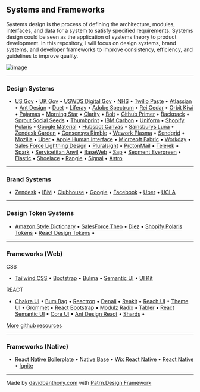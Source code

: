 ## Systems and Frameworks

Systems design is the process of defining the architecture, modules, interfaces, and data for a system to satisfy specified requirements. Systems design could be seen as the application of systems theory to product development. In this repository, I will focus on design systems, brand systems, and developer frameworks to improve consistency, efficiency, and guidelines to improve quality.

![image](https://d33wubrfki0l68.cloudfront.net/2f840b6e10e564b5d896d9c67a19c3a34cba635e/61d5e/assets/images/index/ds-patrn-ocean.png)

---

### Design Systems
- [US Gov](https://designsystem.digital.gov/) •
[UK Gov](https://design-system.service.gov.uk/) •
[USWDS Digital Gov](https://designsystem.digital.gov/) •
[NHS](https://service-manual.nhs.uk/) •
[Twilio Paste](https://paste.twilio.design/) •
[Atlassian](https://atlassian.design/) •
[Ant Design](https://ant.design/) •
[Duet](https://www.duetds.com/) •
[Liferay](https://liferay.design/lexicon/) •
[Adobe Spectrum](https://spectrum.adobe.com/) •
[Rei Cedar](https://rei.github.io/rei-cedar-docs/) •
[Orbit Kiwi](https://orbit.kiwi/) •
[Pajamas](https://design.gitlab.com/) •
[Morning Star](https://designsystem.morningstar.com/) •
[Clarity](https://clarity.design/) •
[Bolt](https://boltdesignsystem.com/) •
[Github Primer](https://primer.style/) •
[Backpack](https://backpack.github.io/) •
[Sprout Social Seeds](https://sproutsocial.com/seeds) •
[Thumbprint](https://thumbprint.design/) •
[IBM Carbon](https://www.carbondesignsystem.com/) •
[Uniform](http://uniform.hudl.com/) •
[Shopify Polaris](http://polaris.shopify.com/) •
[Google Material](http://material.io/design/) •
[Hubspot Canvas](https://canvas.hubspot.com/) •
[Sainsburys Luna](https://luna.sainsburys.co.uk/library) •
[Zendesk Garden](https://garden.zendesk.com/) •
[Consensys Rimble](https://rimble.consensys.design/) •
[Wework Plasma](http://plasma.guide/) •
[Sendgrid](http://styleguide.sendgrid.com/index.html) •
[Mozilla](https://protocol.mozilla.org/) •
[Uber](https://brand.uber.com/) •
[Apple Human Interface](https://developer.apple.com/design/human-interface-guidelines/ios/overview/themes/) •
[Microsoft Fabric](https://developer.microsoft.com/en-us/fabric#/) •
[Workday](https://design.workday.com/) •
[Sales Force Lightning Design](https://www.lightningdesignsystem.com/) •
[Pluralsight](https://design-system.pluralsight.com/) •
[ProtonMail](https://design-system-beta.netlify.com/) •
[Telerek](https://www.telerik.com/kendo-react-ui/) •
[Spark](https://sparkdesignsystem.com/) •
[Servicetitan Anvil](https://anvil.servicetitan.com/#/) •
[BaseWeb](https://baseweb.design/) •
[Sap](https://sap.github.io/fundamental/getting-started.html) •
[Segment Evergreen](https://evergreen.segment.com/) •
[Elastic](https://elastic.github.io/eui/#/) •
[Shoelace](https://shoelace.style/) •
[Rangle](https://rangle.io/radius/) •
[Signal](http://signal.agworld.com/) •
[Astro](https://www.astrouxds.com/)

---

### Brand Systems
- [Zendesk](https://t.co/x4DQi2OipC?amp=1) •
[IBM](https://www.ibm.com/design/language/) •
[Clubhouse](https://t.co/haeJfIxc5L?amp=1) •
[Google](https://t.co/eugyRPHCMB?amp=1) •
[Facebook](https://t.co/0BQWjTb3PY?amp=1) •
[Uber](https://t.co/udy1VXjhxD?amp=1) •
[UCLA](https://brand.ucla.edu/application/print)

---

### Design Token Systems
- [Amazon Style Dictionary](https://amzn.github.io/style-dictionary/#/) •
[SalesForce Theo](https://github.com/salesforce-ux/theo) •
[Diez](https://diez.org/) •
[Shopify Polaris Tokens](https://shopify.github.io/polaris-tokens/) •
[React Design Tokens](https://react-design-tokens.netlify.app/) •

---

### Frameworks (Web)

CSS
- [Tailwind CSS](https://tailwindcss.com/) •
[Bootstrap](https://getbootstrap.com/) •
[Bulma](https://bulma.io/) •
[Semantic UI](https://semantic-ui.com/) •
[UI Kit](https://getuikit.com/)

REACT
- [Chakra UI](https://chakra-ui.com/) •
[Bum Bag](https://bumbag.style/) •
[Reactron](https://github.com/siddharthkp/reactron) •
[Denali](https://denali.design/) •
[Reakit](https://github.com/reakit/reakit) •
[Reach UI](https://reach.tech/) •
[Theme UI](https://theme-ui.com/) •
[Grommet](https://v2.grommet.io/) •
[React Bootstrap](https://react-bootstrap.netlify.app/) •
[Modulz Radix](https://radix.modulz.app/docs/getting-started/) •
[Tabler](https://github.com/tabler/tabler-react) •
[React Semantic UI](https://react.semantic-ui.com/) •
[Core UI](https://coreui.io/react/) •
[Ant Design React](https://ant.design/) •
[Shards](https://github.com/designrevision/shards-dashboard-react) •

[More github resources](https://github.com/search?q=uilibrary)

---

### Frameworks (Native)

- [React Native Boilerplate](https://github.com/thecodingmachine/react-native-boilerplate) •
[Native Base](https://nativebase.io/) •
[Wix React Native](https://github.com/wix/react-native-ui-lib) •
[React Native](https://reactnative.dev/) •
[Ignite](https://github.com/infinitered/ignite)

---

Made by [davidbanthony.com](https://davidbanthony.com) with [Patrn.Design Framework](https://patrn.design)

